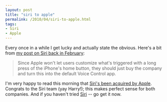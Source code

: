 ```yaml
---
layout: post
title: "siri to apple"
permalink: /2010/04/siri-to-apple.html
tags:
- Siri
- Apple
---
```


Every once in a while I get lucky and actually state the obvious. Here's a bit from [my post on Siri back in February](http://www.sippey.com/2010/02/siri-was-worth-the-wait.html):

> Since Apple won't let users customize what's triggered with a long press of the iPhone's home button, they should just buy the company and turn this into the default Voice Control app.

I'm very happy to read this morning that [Siri's been acquired by Apple](http://scobleizer.com/2010/04/28/breaking-news-siri-bought-by-apple/). Congrats to the Siri team (yay Harry!); this makes perfect sense for both companies. And if you haven't tried [Siri](http://siri.com/) \-\- go get it now.